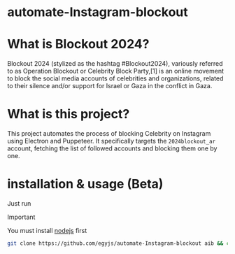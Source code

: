 # automate-Instagram-blockout

# What is Blockout 2024?
Blockout 2024 (stylized as the hashtag #Blockout2024), variously referred to as Operation Blockout or Celebrity Block Party,[1] is an online movement to block the social media accounts of celebrities and organizations, related to their silence and/or support for Israel or Gaza in the conflict in Gaza.

# What is this project?
This project automates the process of blocking Celebrity on Instagram using Electron and Puppeteer. It specifically targets the `2024blockout_ar` account, fetching the list of followed accounts and blocking them one by one.

# installation & usage (Beta)
Just run
> [!IMPORTANT]
> You must install [nodejs](https://nodejs.org/en/download/package-manager) first
```bash
git clone https://github.com/egyjs/automate-Instagram-blockout aib && cd aib && npm i && npm run start
```


